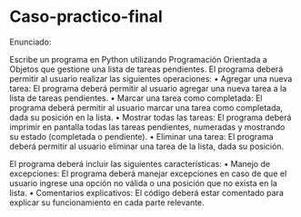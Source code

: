 # Caso-practico-final 

Enunciado:

Escribe un programa en Python utilizando Programación Orientada a Objetos que gestione
una lista de tareas pendientes. El programa deberá permitir al usuario realizar las siguientes
operaciones:
• Agregar una nueva tarea: El programa deberá permitir al usuario agregar una nueva tarea a
la lista de tareas pendientes.
• Marcar una tarea como completada: El programa deberá permitir al usuario marcar una
tarea como completada, dada su posición en la lista.
• Mostrar todas las tareas: El programa deberá imprimir en pantalla todas las tareas
pendientes, numeradas y mostrando su estado (completada o pendiente).
• Eliminar una tarea: El programa deberá permitir al usuario eliminar una tarea de la lista,
dada su posición.

El programa deberá incluir las siguientes características:
• Manejo de excepciones: El programa deberá manejar excepciones en caso de que el
usuario ingrese una opción no válida o una posición que no exista en la lista.
• Comentarios explicativos: El código deberá estar comentado para explicar su
funcionamiento en cada parte relevante.
